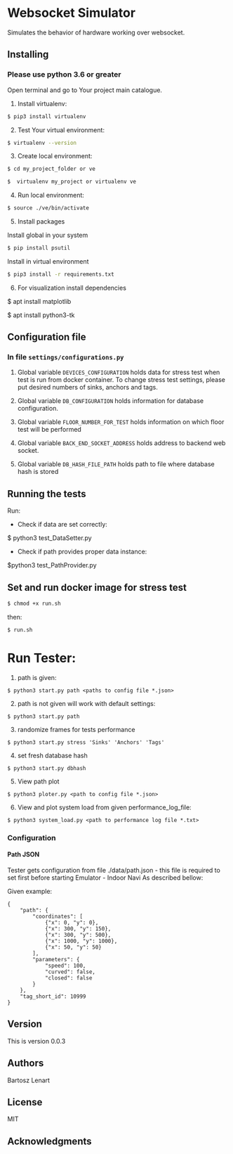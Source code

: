 # Websocket Simulator

Simulates the behavior of hardware working over websocket.

## Installing

### Please use python 3.6 or greater

Open terminal and go to Your project main catalogue.

1. Install virtualenv:
```bash
$ pip3 install virtualenv
```

2. Test Your virtual environment:
```bash
$ virtualenv --version
```

3. Create local environment:

```bash
$ cd my_project_folder or ve
```

```bash
$  virtualenv my_project or virtualenv ve
```

4. Run local environment:
```bash
$ source ./ve/bin/activate
```

5. Install packages

Install global in your system
```bash
$ pip install psutil
```

Install in virtual environment
```bash
$ pip3 install -r requirements.txt
```

6. For visualization install dependencies

$ apt install matplotlib

$ apt install python3-tk

## Configuration file

### In file ```settings/configurations.py```

1. Global variable ```DEVICES_CONFIGURATION```
holds data for stress test when test is run from docker container. To change stress test
settings, please put desired numbers of sinks, anchors and tags.

2. Global variable ```DB_CONFIGURATION```
holds information for database configuration.

3. Global variable ```FLOOR_NUMBER_FOR_TEST```
holds information on which floor test will be performed

4. Global variable ```BACK_END_SOCKET_ADDRESS```
holds address to backend web socket.

5. Global variable ```DB_HASH_FILE_PATH```
holds path to file where database hash is stored
  
  
## Running the tests

Run:

- Check if data are set correctly:

$ python3 test_DataSetter.py

-  Check if path provides proper data instance:

$python3 test_PathProvider.py

## Set and run docker image for stress test

```bash
$ chmod +x run.sh
```
then:
```bash
$ run.sh
```

# Run Tester:

1. path is given:
```
$ python3 start.py path <paths to config file *.json>
```
2. path is not given will work with default settings:
```
$ python3 start.py path
```
3. randomize frames for tests performance

```
$ python3 start.py stress 'Sinks' 'Anchors' 'Tags'
```

4. set fresh database hash

```
$ python3 start.py dbhash
```

5. View path plot
```
$ python3 ploter.py <path to config file *.json>
```

6. View and plot system load from given performance_log_file:

```
$ python3 system_load.py <path to performance log file *.txt>
```

### Configuration

#### Path JSON
Tester gets configuration from file ./data/path.json - this file is required to set first before starting Emulator - Indoor Navi
As described bellow:

Given example:

```
{
    "path": {
        "coordinates": [
            {"x": 0, "y": 0},
            {"x": 300, "y": 150},
            {"x": 300, "y": 500},
            {"x": 1000, "y": 1000},
            {"x": 50, "y": 50}
        ],
        "parameters": {
            "speed": 100,
            "curved": false,
            "closed": false
        }
    },
    "tag_short_id": 10999
}
```
 
## Version
 
This is version 0.0.3

## Authors

Bartosz Lenart

## License

MIT

## Acknowledgments

